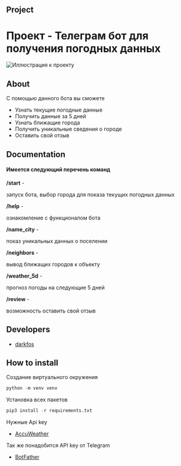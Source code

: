 ## Project
<h1>Проект - Телеграм бот для получения погодных данных</h1>

![Иллюстрация к проекту](https://github.com/darkfos/t_wthr/blob/main/Screenshot_1.png)

## About

<p>С помощью данного бота вы сможете</p>
<ul>
  <li>Узнать текущие погодные данные</li>
  <li>Получить данные за 5 дней</li>
  <li>Узнать ближащие города</li>
  <li>Получить уникальные сведения о городе</li>
  <li>Оставить свой отзыв</li>
</ul>

## Documentation

<h4>Имеется следующий перечень команд</h4>
<b>/start</b> - <p>запуск бота, выбор города для показа текущих погодных данных</p>
<b>/help</b> - <p>ознакомление с функционалом бота</p>
<b>/name_city</b> - <p>показ уникальных данных о поселении</p>
<b>/neighbors</b> -<p>вывод ближащих городов к объекту</p>
<b>/weather_5d</b> - <p>прогноз погоды на следующие 5 дней</p>
<b>/review</b> - <p>возможность оставить свой отзыв</p>

## Developers

- [darkfos](https://github.com/darkfos)

## How to install
<p>Создание виртуального окружения</p>

```python
python -m venv venv
```

<p>Установка всех пакетов</p>

```python
pip3 install -r requirements.txt
```

<p>Нужные Api key</p>

- [AccuWeather](https://developer.accuweather.com/)
  
<p>Так же понадобится API key от Telegram</p>

- [BotFather](https://t.me/BotFather)

